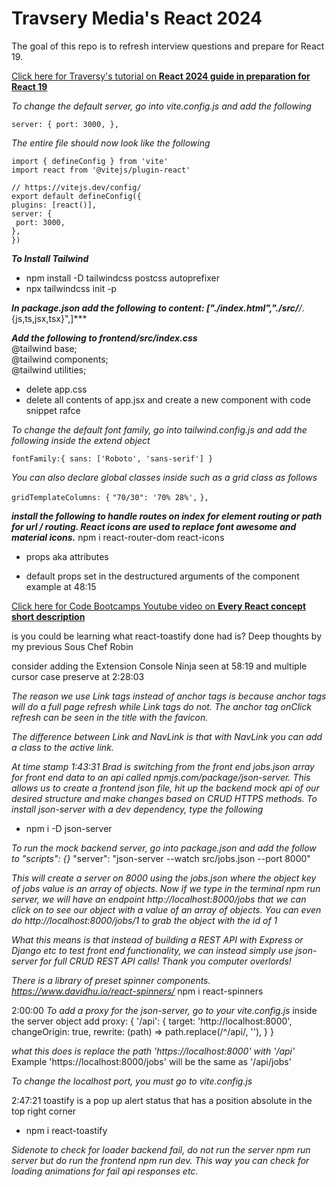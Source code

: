 # Travsery Media's React 2024
<!-- 2:22:12 -->

The goal of this repo is to refresh interview questions and prepare for React 19.

<a target="_blank" href="https://www.youtube.com/watch?v=LDB4uaJ87e0&t=840s&ab_channel=TraversyMedia">Click here for Traversy's tutorial on **React 2024 guide in preparation for React 19**</a>

*To change the default server, go into vite.config.js and add the following*

`server: {
    port: 3000,
  },`

*The entire file should now look like the following*

`import { defineConfig } from 'vite'`  
`import react from '@vitejs/plugin-react'`

`// https://vitejs.dev/config/`  
`export default defineConfig({`  
  `plugins: [react()],`  
  `server: {`  
   ` port: 3000,`  
  `},`  
`})`  

***To Install Tailwind***
- npm install -D tailwindcss postcss autoprefixer
- npx tailwindcss init -p

***In package.json add the following to content: ["./index.html","./src/**/*.{js,ts,jsx,tsx}",]***

***Add the following to frontend/src/index.css***   
@tailwind base;  
@tailwind components;  
@tailwind utilities;  
- delete app.css
- delete all contents of app.jsx and create a new component with code snippet rafce

*To change the default font family, go into tailwind.config.js and add the following inside the extend object*

`fontFamily:{
        sans: ['Roboto', 'sans-serif']
    }`

*You can also declare global classes inside such as a grid class as follows*

`gridTemplateColumns: {`
        `"70/30": '70% 28%',`
      `},`

***install the following to handle routes on index for element routing or path for url / routing. React icons are used to replace font awesome and material icons.***
npm i react-router-dom react-icons

- props aka attributes

- default props set in the destructured arguments of the component example at 48:15

<a target="_blank" href="https://www.youtube.com/watch?v=wIyHSOugGGw&ab_channel=CodeBootcamp">Click here for Code Bootcamps Youtube video on **Every React concept short description**</a>

is you could be learning what react-toastify done had is? Deep thoughts by my previous Sous Chef Robin

consider adding the Extension Console Ninja seen at 58:19 and multiple cursor case preserve at 2:28:03

*The reason we use Link tags instead of anchor tags is because anchor tags will do a full page refresh while Link tags do not. The anchor tag onClick refresh can be seen in the title with the favicon.*

*The difference between Link and NavLink is that with NavLink you can add a class to the active link.*

*At time stamp 1:43:31 Brad is switching from the front end jobs.json array for front end data to an api called npmjs.com/package/json-server. This allows us to create a frontend json file, hit up the backend mock api of our desired structure and make changes based on CRUD HTTPS methods. To install json-server with a dev dependency, type the following*
- npm i -D json-server

*To run the mock backend server, go into package.json and add the follow to "scripts": {}*
"server": "json-server --watch src/jobs.json --port 8000"

*This will create a server on 8000 using the jobs.json where the object key of jobs value is an array of objects. Now if we type in the terminal npm run server, we will have an endpoint http://localhost:8000/jobs that we can click on to see our object with a value of an array of objects. You can even do http://localhost:8000/jobs/1 to grab the object with the id of 1*

*What this means is that instead of building a REST API with Express or Django etc to test front end functionality, we can instead simply use json-server for full CRUD REST API calls! Thank you computer overlords!*

*There is a library of preset spinner components. https://www.davidhu.io/react-spinners/*
npm i react-spinners

2:00:00
*To add a proxy for the json-server, go to your vite.config.js*
inside the server object add
proxy: {
  '/api': {
    target: 'http://localhost:8000',
    changeOrigin: true,
    rewrite: (path) => path.replace(/^\/api/, ''),
  }
}

*what this does is replace the path 'https://localhost:8000' with '/api'*
Example 'https://localhost:8000/jobs' will be the same as '/api/jobs'

*To change the localhost port, you must go to vite.config.js*

2:47:21
toastify is a pop up alert status that has a position absolute in the top right corner 
- npm i react-toastify


*Sidenote to check for loader backend fail, do not run the server npm run server but do run the frontend npm run dev. This way you can check for loading animations for fail api responses etc.*